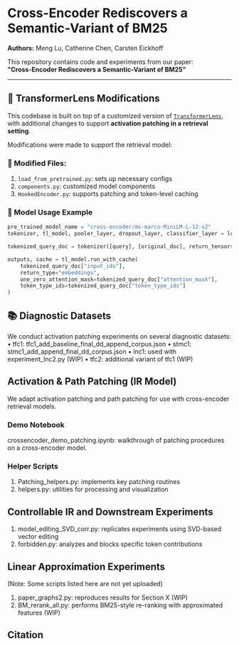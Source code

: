 # Cross-Encoder Rediscovers a Semantic-Variant of BM25

**Authors:** Meng Lu, Catherine Chen, Carsten Eickhoff

This repository contains code and experiments from our paper:  
**"Cross-Encoder Rediscovers a Semantic-Variant of BM25"**

---

## 🔧 TransformerLens Modifications

This codebase is built on top of a customized version of [`TransformerLens`](https://github.com/neelnanda-io/TransformerLens), with additional changes to support **activation patching in a retrieval setting**.

Modifications were made to support the retrieval model:

### 🔁 Modified Files:
1. `load_from_pretrained.py`: sets up necessary configs  
2. `components.py`: customized model components  
3. `HookedEncoder.py`: supports patching and token-level caching

### 🧪 Model Usage Example

```python
pre_trained_model_name = "cross-encoder/ms-marco-MiniLM-L-12-v2"
tokenizer, tl_model, pooler_layer, dropout_layer, classifier_layer = load_tokenizer_and_models(pre_trained_model_name, device)

tokenized_query_doc = tokenizer([query], [original_doc], return_tensors="pt", padding=True, truncation=True)

outputs, cache = tl_model.run_with_cache(
    tokenized_query_doc["input_ids"],
    return_type="embeddings",
    one_zero_attention_mask=tokenized_query_doc["attention_mask"],
    token_type_ids=tokenized_query_doc["token_type_ids"]
)
```


## 📚 Diagnostic Datasets

We conduct activation patching experiments on several diagnostic datasets:
 • tfc1: tfc1_add_baseline_final_dd_append_corpus.json
 • stmc1: stmc1_add_append_final_dd_corpus.json
 • lnc1: used with experiment_lnc2.py (WIP)
 • tfc2: additional variant of tfc1  (WIP)



## Activation & Path Patching (IR Model)

We adapt activation patching and path patching for use with cross-encoder retrieval models.

### Demo Notebook
crossencoder_demo_patching.ipynb: walkthrough of patching procedures on a cross-encoder model.

### Helper Scripts
1. Patching_helpers.py: implements key patching routines
2. helpers.py: utilities for processing and visualization


## Controllable IR and Downstream Experiments
1. model_editing_SVD_corr.py: replicates experiments using SVD-based vector editing
2. forbidden.py: analyzes and blocks specific token contributions



## Linear Approximation Experiments

(Note: Some scripts listed here are not yet uploaded)
1. paper_graphs2.py: reproduces results for Section X (WIP)
2. BM_rerank_all.py: performs BM25-style re-ranking with approximated features (WIP)



## Citation